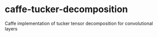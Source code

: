 # caffe-tucker-decomposition
Caffe implementation of tucker tensor decomposition for convolutional layers 
